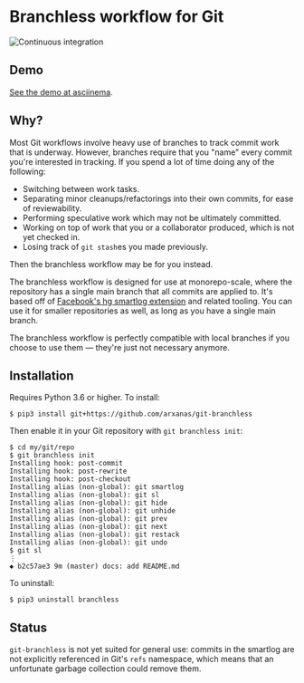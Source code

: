 # Branchless workflow for Git

![Continuous integration](https://github.com/arxanas/git-branchless/workflows/Continuous%20integration/badge.svg)

## Demo

[See the demo at asciinema](https://asciinema.org/a/ZHdMDW9997wzctW1T7QsUFe9G).

## Why?

Most Git workflows involve heavy use of branches to track commit work that is underway. However, branches require that you "name" every commit you're interested in tracking. If you spend a lot of time doing any of the following:

  * Switching between work tasks.
  * Separating minor cleanups/refactorings into their own commits, for ease of
    reviewability.
  * Performing speculative work which may not be ultimately committed.
  * Working on top of work that you or a collaborator produced, which is not
    yet checked in.
  * Losing track of `git stash`es you made previously.

Then the branchless workflow may be for you instead. 

The branchless workflow is designed for use at monorepo-scale, where the repository has a single main branch that all commits are applied to. It's based off of [Facebook's hg smartlog extension](https://www.mercurial-scm.org/wiki/SmartlogExtension) and related tooling. You can use it for smaller repositories as well, as long as you have a single main branch.

The branchless workflow is perfectly compatible with local branches if you choose to use them — they're just not necessary anymore.

## Installation

Requires Python 3.6 or higher. To install:

```
$ pip3 install git+https://github.com/arxanas/git-branchless
```

Then enable it in your Git repository with `git branchless init`:

```
$ cd my/git/repo
$ git branchless init
Installing hook: post-commit
Installing hook: post-rewrite
Installing hook: post-checkout
Installing alias (non-global): git smartlog
Installing alias (non-global): git sl
Installing alias (non-global): git hide
Installing alias (non-global): git unhide
Installing alias (non-global): git prev
Installing alias (non-global): git next
Installing alias (non-global): git restack
Installing alias (non-global): git undo
$ git sl
⋮
◆ b2c57ae3 9m (master) docs: add README.md
```

To uninstall:

```
$ pip3 uninstall branchless
```

## Status

`git-branchless` is not yet suited for general use: commits in the smartlog are not explicitly referenced in Git's `refs` namespace, which means that an unfortunate garbage collection could remove them.
